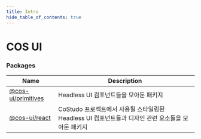 ```yaml
---
title: Intro
hide_table_of_contents: true
---
```


# COS UI

### Packages

| Name                                   | Description                                                                                        |
| -------------------------------------- | -------------------------------------------------------------------------------------------------- |
| [@cos-ui/primitives](/docs/primitives) | Headless UI 컴포넌트들을 모아둔 패키지                                                             |
| [@cos-ui/react](/docs/react)           | CoStudo 프로젝트에서 사용될 스타일링된 Headless UI 컴포넌트들과 디자인 관련 요소들을 모아둔 패키지 |
